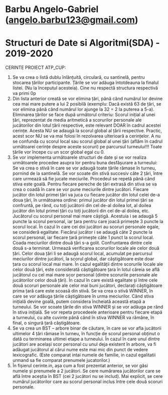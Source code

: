 # Barbu Angelo-Gabriel (angelo.barbu123@gmail.com)
# Structuri de Date si Algoritmi(SDA) - 2019-2020

CERINTE PROIECT ATP_CUP:

1. Se va crea o listă dublu înlănțuită, circulară, cu santinelă, pentru stocarea țărilor participante. Țările se vor adăuga întotdeauna la finalul listei. (Nu la începutul acesteia). Cine nu respectă structura respectivă va primi 0p
2. Din lista anterior creată se vor elimina țări, până când numărul lor devine cea mai mare putere a lui 2 posibilă (exemplu: Dacă există 63 de țări, se vor elimina până când numărul lor ajunge la 32 = 2 la puterea a 5-a). Eliminarea țărilor se face după următorul criteriu: Scorul inițial al unei țări, reprezentat de media aritmetică a scorurilor personale ale jucătorilor din lotul țării respective, este relevant DOAR în cadrul acestei cerințe. Acesta NU se adaugă la scorul global al țării respective. Practic, acest scor NU se va mai folosi în rezolvarea ulterioară a cerințelor.
A nu se confunda cu scorul local sau scorul global al unei țări (aflăm în cadrul următoarei cerințe despre aceste scoruri) pe parcursul turneului!!! Toate țările vor începe cu un scor global egal cu 0.
3. Se vor implementa următoarele structuri de date și se vor realiza următoarele procedee asupra lor pentru buna desfășurare a turneului:
Se va crea o stivă în care se vor adaugă toate țările rămase în turneu, pornind de la santinelă.
Se vor scoate din stivă succesiv câte 2 țări, între care urmează să fie jucate meciurile. Procedeul se repetă până când stiva este goală.
Pentru fiecare pereche de țări extrasă din stiva se va crea o coadă în care se vor pune meciurile dintre jucători.
Fiecare jucător din lotul primei țări va juca cu fiecare jucător din lotul celei de-a doua țări, în următoarea ordine: primul jucător din lotul primei țări se confruntă, pe rând, cu toți jucătorii din cel de-al doilea lot, al doilea jucător din lotul primei țări cu toți jucătorii din cel de-al doilea, etc.
Jucătorul cu scorul personal mai mare câștigă. Acestuia i se adaugă 5 puncte la scorul personal, iar țara pentru care joacă primește 3 puncte la scorul local.
În cazul în care cei doi jucători au scoruri personale egale, se consideră egalitate. Fiecărui jucător i se adaugă câte 2 puncte la scorul personal, iar fiecare țară primește câte 1 punct la scorul local.
Coada meciurilor dintre două țări s-a golit. Confruntarea dintre cele două s-a terminat. Urmează verificarea scorurilor locale ale celor două țări. Celor doua țări li se adaugă scorul local, acumulat pe parcursul meciurilor dintre jucători, la scorul global, dar câștigătoare este doar țara cu scorul local mai mare.
În cazul egalității dintre scorurile locale ale celor două țări, este considerată câștigătoare țara în lotul căreia se află jucătorul cu cel mai mare scor personal (dintre scorurile personale ale jucătorilor celor două țări). În cazul în care există egalitate și între cele două scoruri personale ale celor mai buni jucători, declarați câștigătoare prima țară care este scoasă din stivă.
Se va crea o stivă WINNER, în care se vor adăuga țările câștigătoare în urma meciurilor.
Când stiva inițială devine goală, putem considera încheiată această etapă a turneului. Se vor scoate țările din stiva WINNER și se vor adăuga pe rând în stiva inițială. Se vor repeta procedeele anterioare pentru fiecare etapă a turneului, cu alte cuvinte până când în stiva WINNER va rămâne, în final, o singură țară câștigătoare.
4. Se va crea un BST – arbore binar de căutare, în care se vor afla jucătorii ultimelor 4 țări rămase în turneu, în funcție de scorul personal obținut o dată cu terminarea ultimei etape a turneului.
În cazul în care unul dintre jucători are același scor personal cu unul deja existent în arbore, va fi adăugat jucătorul al cărui nume este mai mic din punct de vedere lexicografic. (Este comparat intai numele de familie, in cazul egalitatii urmand sa fie comparat prenumele jucatorilor.)
5. În fișierul cerinte.in, așa cum a fost prezentat anterior, se vor găsi numele și prenumele a 2 jucători. Se cere numărarea jucătorilor care se află între aceștia în BST (cei 2 jucători nu se includ). Mai explicit, se cere numărul jucătorilor care au scorul personal inclus între cele două scoruri personale.
